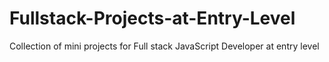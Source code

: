 # Fullstack-Projects-at-Entry-Level
Collection of mini projects for Full stack JavaScript Developer at entry level 
